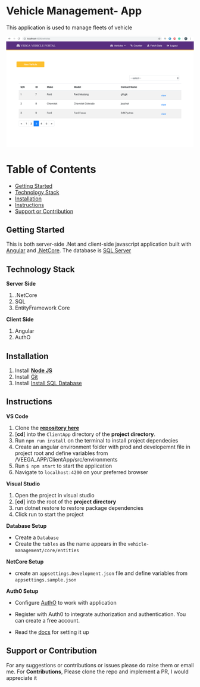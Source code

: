 # Vehicle Management- App

This application is used to manage fleets of vehicle

<img width="1440" alt="Server Side" src="./screenshot.png">

# Table of Contents

- [Getting Started](#getting-started)
- [Technology Stack](#technology-stack)
- [Installation](#installation)
- [Instructions](#instructions)
- [Support or Contribution](#support-or-contribution)

## Getting Started
This is both server-side .Net and client-side javascript application built with [Angular](https://angular.io/) and [.NetCore](https://dotnet.microsoft.com/download). The database is [SQL Server](https://www.microsoft.com/en-us/sql-server/sql-server-downloads)


## Technology Stack

**Server Side**
1. .NetCore
2. SQL
3. EntityFramework Core

**Client Side**
1. Angular
2. AuthO


## Installation

1. Install [**Node JS**](https://nodejs.org/en/)
2. Install [Git](https://git-scm.com/downloads)
3. Install [Install SQL Database](http://www.sqlservertutorial.net/install-sql-server/)


## Instructions

**VS Code**
1. Clone the [**repository here**](https://github.com/syntiara/Vehicle-Management.git)
2. [**cd**] into the `ClientApp` directory of the **project directory**.
3. Run `npm run install` on the terminal to install project dependecies
4. Create an angular environment folder with prod and developemnt file in project root and define variables from        /VEEGA_APP/ClientApp/src/environments
5. Run `$ npm start` to start the application
6. Navigate to `localhost:4200` on your preferred browser

**Visual Studio** 

1. Open the project in visual studio
2. [**cd**] into the root of the **project directory**
3. run dotnet restore to restore package dependencies
4. Click run to start the project

**Database Setup**

- Create a `Database`
- Create the `tables` as the name appears in the `vehicle-management/core/entities`

**NetCore Setup**

- create an `appsettings.Development.json` file and define variables from `appsettings.sample.json`

**Auth0 Setup**

- Configure [AuthO](https://auth0.com/) to work with application
- Register with Auth0 to integrate authorization and authentication. You can create a free account.

- Read the [docs](https://auth0.com/docs/quickstart/spa/angular2) for setting it up 


## Support or Contribution
For any suggestions or contributions or issues please do raise them or email me.
For **Contributions**, Please clone the repo and implement a PR, I would appreciate it

